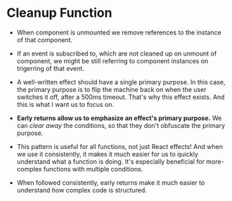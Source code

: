 # Cleanup Function

 - When component is unmounted we remove references to the instance of that component.
 
 - If an event is subscribed to, which are not cleaned up on unmount of component, we might be still referring to component instances on trigerring of that event.
 
 - A well-written effect should have a single primary purpose. In this case, the primary purpose is to flip the machine back on when the user switches it off, after a 500ms timeout. That's why this effect exists. And this is what I want us to focus on.

- **Early returns allow us to emphasize an effect's primary purpose.**  We can  _clear away_  the conditions, so that they don't obfuscate the primary purpose.
- This pattern is useful for all functions, not just React effects! And when we use it consistently, it makes it much easier for us to quickly understand what a function is doing. It's especially beneficial for more-complex functions with multiple conditions.

 - When followed consistently, early returns make it much easier to understand how complex code is structured.